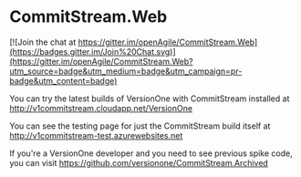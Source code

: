 CommitStream.Web
================

[![Join the chat at https://gitter.im/openAgile/CommitStream.Web](https://badges.gitter.im/Join%20Chat.svg)](https://gitter.im/openAgile/CommitStream.Web?utm_source=badge&utm_medium=badge&utm_campaign=pr-badge&utm_content=badge)

You can try the latest builds of VersionOne with CommitStream installed at http://v1commitstream.cloudapp.net/VersionOne

You can see the testing page for just the CommitStream build itself at http://v1commitstream-test.azurewebsites.net

If you're a VersionOne developer and you need to see previous spike code, you can visit https://github.com/versionone/CommitStream.Archived
